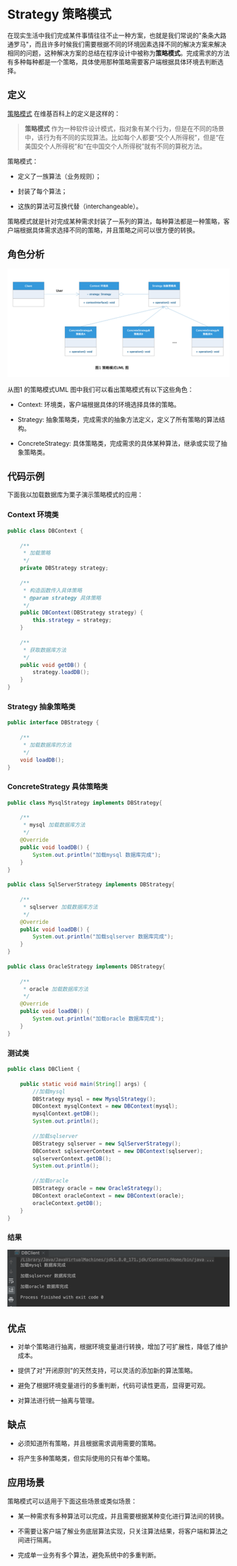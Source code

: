 # Strategy 策略模式

在现实生活中我们完成某件事情往往不止一种方案，也就是我们常说的"条条大路通罗马"，而且许多时候我们需要根据不同的环境因素选择不同的解决方案来解决相同的问题，这种解决方案的总结在程序设计中被称为**策略模式**。完成需求的方法有多种每种都是一个策略，具体使用那种策略需要客户端根据具体环境去判断选择。

## 定义

[策略模式](https://zh.wikipedia.org/wiki/%E7%AD%96%E7%95%A5%E6%A8%A1%E5%BC%8F) 在维基百科上的定义是这样的：

> **策略模式** 作为一种软件设计模式，指对象有某个行为，但是在不同的场景中，该行为有不同的实现算法。比如每个人都要“交个人所得税”，但是“在美国交个人所得税”和“在中国交个人所得税”就有不同的算税方法。


策略模式：

+ 定义了一族算法（业务规则）；

+ 封装了每个算法；

+ 这族的算法可互换代替（interchangeable）。


策略模式就是针对完成某种需求封装了一系列的算法，每种算法都是一种策略，客户端根据具体需求选择不同的策略，并且策略之间可以很方便的转换。

## 角色分析

![策略模式UML类图](../../static/strategy.png)

从图1 的策略模式UML 图中我们可以看出策略模式有以下这些角色：

+ Context: 环境类，客户端根据具体的环境选择具体的策略。

+ Strategy: 抽象策略类，完成需求的抽象方法定义，定义了所有策略的算法结构。

+ ConcreteStrategy: 具体策略类，完成需求的具体某种算法，继承或实现了抽象策略类。

## 代码示例

下面我以加载数据库为栗子演示策略模式的应用：

### Context 环境类

```java
public class DBContext {

    /**
     * 加载策略
     */
    private DBStrategy strategy;

    /**
     * 构造函数传入具体策略
     * @param strategy 具体策略
     */
    public DBContext(DBStrategy strategy) {
        this.strategy = strategy;
    }

    /**
     * 获取数据库方法
     */
    public void getDB() {
        strategy.loadDB();
    }
}
```

### Strategy 抽象策略类

```java
public interface DBStrategy {

    /**
     * 加载数据库的方法
     */
    void loadDB();
}
```

### ConcreteStrategy 具体策略类

```java
public class MysqlStrategy implements DBStrategy{

    /**
     * mysql 加载数据库方法
     */
    @Override
    public void loadDB() {
        System.out.println("加载mysql 数据库完成");
    }
}

public class SqlServerStrategy implements DBStrategy{

    /**
     * sqlserver 加载数据库方法
     */
    @Override
    public void loadDB() {
        System.out.println("加载sqlserver 数据库完成");
    }
}

public class OracleStrategy implements DBStrategy{

    /**
     * oracle 加载数据库方法
     */
    @Override
    public void loadDB() {
        System.out.println("加载oracle 数据库完成");
    }
}
```

### 测试类

```java
public class DBClient {

    public static void main(String[] args) {
        //加载mysql
        DBStrategy mysql = new MysqlStrategy();
        DBContext mysqlContext = new DBContext(mysql);
        mysqlContext.getDB();
        System.out.println();

        //加载sqlserver
        DBStrategy sqlserver = new SqlServerStrategy();
        DBContext sqlserverContext = new DBContext(sqlserver);
        sqlserverContext.getDB();
        System.out.println();

        //加载oracle
        DBStrategy oracle = new OracleStrategy();
        DBContext oracleContext = new DBContext(oracle);
        oracleContext.getDB();
    }
}
```

### 结果

![策略模式示例结果](../../static/strategy-result.png)

## 优点

+ 对单个策略进行抽离，根据环境变量进行转换，增加了可扩展性，降低了维护成本。

+ 提供了对"开闭原则"的天然支持，可以灵活的添加新的算法策略。

+ 避免了根据环境变量进行的多重判断，代码可读性更高，显得更可观。

+ 对算法进行统一抽离与管理。

## 缺点

+ 必须知道所有策略，并且根据需求调用需要的策略。

+ 将产生多种策略类，但实际使用的只有单个策略。

## 应用场景

策略模式可以适用于下面这些场景或类似场景：

+ 某一种需求有多种算法可以完成，并且需要根据某种变化进行算法间的转换。

+ 不需要让客户端了解业务底层算法实现，只关注算法结果，将客户端和算法之间进行隔离。

+ 完成单一业务有多个算法，避免系统中的多重判断。